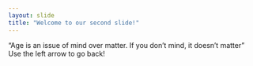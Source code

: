 ```yaml
---
layout: slide
title: "Welcome to our second slide!"
---
```

“Age is an issue of mind over matter. If you don’t mind, it doesn’t matter”
Use the left arrow to go back!
